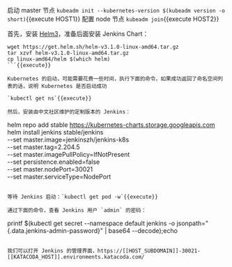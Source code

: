启动 master 节点 `kubeadm init --kubernetes-version $(kubeadm version -o short)`{{execute HOST1}}
配置 node 节点 `kubeadm join`{{execute HOST2}}

首先，安装 [Helm3](https://helm.sh/)，准备后面安装 Jenkins Chart：

```
wget https://get.helm.sh/helm-v3.1.0-linux-amd64.tar.gz
tar xzvf helm-v3.1.0-linux-amd64.tar.gz
cp linux-amd64/helm $(which helm)
```{{execute}}

Kubernetes 的启动，可能需要花费一些时间，执行下面的命令，如果成功返回了命名空间列表的话，说明 Kubernetes 是否启动成功

`kubectl get ns`{{execute}}

然后，安装由中文社区维护的定制版本的 Jenkins：
```
helm repo add stable https://kubernetes-charts.storage.googleapis.com
helm install jenkins stable/jenkins \
    --set master.image=jenkinszh/jenkins-k8s \
    --set master.tag=2.204.5 \
    --set master.imagePullPolicy=IfNotPresent \
    --set persistence.enabled=false \
    --set master.nodePort=30021 \
    --set master.serviceType=NodePort
```{{execute}}

等待 Jenkins 启动：`kubectl get pod -w`{{execute}}

通过下面的命令，查看 Jenkins 用户 `admin` 的密码：
```
printf $(kubectl get secret --namespace default jenkins -o jsonpath="{.data.jenkins-admin-password}" | base64 --decode);echo
```{{execute}}

我们可以打开 Jenkins 的管理界面，https://[[HOST_SUBDOMAIN]]-30021-[[KATACODA_HOST]].environments.katacoda.com/
